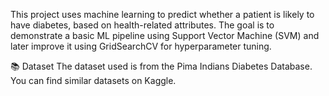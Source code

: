 This project uses machine learning to predict whether a patient is likely to have diabetes, based on health-related attributes. The goal is to demonstrate a basic ML pipeline using Support Vector Machine (SVM) and later improve it using GridSearchCV for hyperparameter tuning.

📚 Dataset
The dataset used is from the Pima Indians Diabetes Database. You can find similar datasets on Kaggle.
